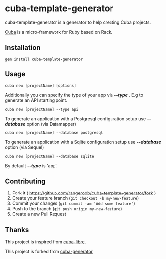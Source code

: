 
# cuba-template-generator

cuba-template-generator is a generator to help creating Cuba projects.

[Cuba](https://github.com/soveran/cuba) is a micro-framework for Ruby based on Rack.

## Installation

    gem install cuba-template-generator

## Usage

    cuba new [projectName] [options]

Additionally you can specify the type of your app via ***--type*** . E.g to generate an API starting point.

    cuba new [projectName] --type api

To generate an application with a Postgresql configuration setup use ***--database*** option (via Datamapper)

    cuba new [projectName] --database postgresql
    
To generate an application with a Sqlite configuration setup use ***--database*** option (via Sequel)

    cuba new [projectName] --database sqlite
    
By default ***--type*** is 'app'.

## Contributing

1. Fork it ( https://github.com/rangeroob/cuba-template-generator/fork )
2. Create your feature branch (`git checkout -b my-new-feature`)
3. Commit your changes (`git commit -am 'Add some feature'`)
4. Push to the branch (`git push origin my-new-feature`)
5. Create a new Pull Request

## Thanks

This project is inspired from [cuba-libre](https://github.com/gdurelle/cuba-libre).

This project is forked from [cuba-generator](https://github.com/sdogruyol/cuba-generator)
